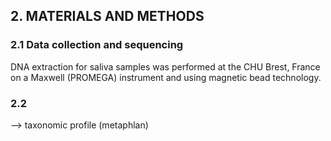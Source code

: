 ## 2. MATERIALS AND METHODS
### 2.1 Data collection and sequencing
DNA extraction for saliva samples was performed at the CHU Brest, France on a Maxwell (PROMEGA) instrument and using magnetic bead technology. 

### 2.2
--> taxonomic profile (metaphlan)
